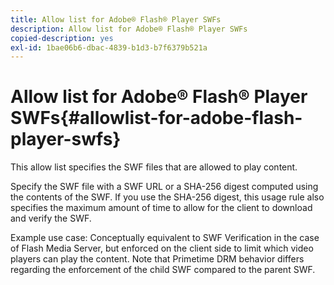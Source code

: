 ```yaml
---
title: Allow list for Adobe® Flash® Player SWFs
description: Allow list for Adobe® Flash® Player SWFs
copied-description: yes
exl-id: 1bae06b6-dbac-4839-b1d3-b7f6379b521a
---
```

# Allow list for Adobe® Flash® Player SWFs{#allowlist-for-adobe-flash-player-swfs}

This allow list specifies the SWF files that are allowed to play content.

Specify the SWF file with a SWF URL or a SHA-256 digest computed using the contents of the SWF. If you use the SHA-256 digest, this usage rule also specifies the maximum amount of time to allow for the client to download and verify the SWF.

Example use case: Conceptually equivalent to SWF Verification in the case of Flash Media Server, but enforced on the client side to limit which video players can play the content. Note that Primetime DRM behavior differs regarding the enforcement of the child SWF compared to the parent SWF.
